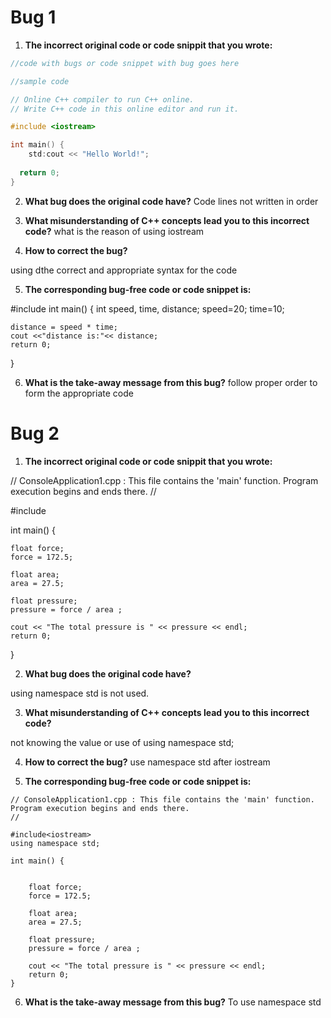 # Bug 1

1. **The incorrect original code or code snippit that you wrote:**

``` cpp
//code with bugs or code snippet with bug goes here

//sample code

// Online C++ compiler to run C++ online.
// Write C++ code in this online editor and run it.

#include <iostream>

int main() {
    std:cout << "Hello World!";
  
  return 0;
}

```

2. **What bug does the original code have?**
Code lines not written in order
  

3. **What misunderstanding of C++ concepts lead you to this incorrect code?**
what is the reason of using iostream

4. **How to correct the bug?**

using dthe correct and appropriate syntax for the code

5. **The corresponding bug-free code or code snippet is:**

#include <iostream>
int main() {
    int speed, time, distance;
    speed=20;
    time=10;

    distance = speed * time;
    cout <<"distance is:"<< distance;
    return 0;
}

6. **What is the take-away message from this bug?**
follow proper order to form the appropriate code

# Bug 2

1. **The incorrect original code or code snippit that you wrote:**

// ConsoleApplication1.cpp : This file contains the 'main' function. Program execution begins and ends there.
//

#include<iostream>

int main() {


    float force;               
    force = 172.5;         

    float area;                
    area = 27.5;            

    float pressure;           
    pressure = force / area ; 

    cout << "The total pressure is " << pressure << endl;
    return 0;
}

2. **What bug does the original code have?**

  using namespace std is not used.

3. **What misunderstanding of C++ concepts lead you to this incorrect code?**

not knowing the value or use of using namespace std;

4. **How to correct the bug?**
use namespace std after iostream

5. **The corresponding bug-free code or code snippet is:**

```
// ConsoleApplication1.cpp : This file contains the 'main' function. Program execution begins and ends there.
//

#include<iostream>
using namespace std;

int main() {


    float force;               
    force = 172.5;         

    float area;                
    area = 27.5;            

    float pressure;           
    pressure = force / area ; 

    cout << "The total pressure is " << pressure << endl;
    return 0;
}

```

6. **What is the take-away message from this bug?**
To use namespace std
